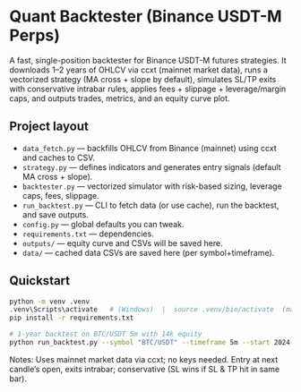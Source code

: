 # Quant Backtester (Binance USDT-M Perps)

A fast, single-position backtester for Binance USDT-M futures strategies. 
It downloads 1–2 years of OHLCV via ccxt (mainnet market data), runs a vectorized strategy (MA cross + slope by default), 
simulates SL/TP exits with conservative intrabar rules, applies fees + slippage + leverage/margin caps, and outputs trades, metrics, and an equity curve plot.

## Project layout
- `data_fetch.py` — backfills OHLCV from Binance (mainnet) using ccxt and caches to CSV.
- `strategy.py` — defines indicators and generates entry signals (default MA cross + slope).
- `backtester.py` — vectorized simulator with risk-based sizing, leverage caps, fees, slippage.
- `run_backtest.py` — CLI to fetch data (or use cache), run the backtest, and save outputs.
- `config.py` — global defaults you can tweak.
- `requirements.txt` — dependencies.
- `outputs/` — equity curve and CSVs will be saved here.
- `data/` — cached data CSVs are saved here (per symbol+timeframe).

## Quickstart
```bash
python -m venv .venv
.venv\Scripts\activate   # (Windows)  |  source .venv/bin/activate  (macOS/Linux)
pip install -r requirements.txt

# 1-year backtest on BTC/USDT 5m with 14k equity
python run_backtest.py --symbol "BTC/USDT" --timeframe 5m --start 2024-08-22 --end 2025-08-22 --equity 14000 --risk-pct 0.003 --sl-pct 0.006 --tp-pct 0.010 --leverage 5 --slippage-bps 1 --taker-fee 0.0005
```

Notes: Uses mainnet market data via ccxt; no keys needed. Entry at next candle’s open, exits intrabar; conservative (SL wins if SL & TP hit in same bar).
